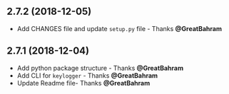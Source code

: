 ## 2.7.2 (2018-12-05)

- Add CHANGES file and update `setup.py` file - Thanks **@GreatBahram**

## 2.7.1 (2018-12-04)

- Add python package structure - Thanks **@GreatBahram**
- Add CLI for `keylogger` - Thanks **@GreatBahram**
- Update Readme file- Thanks **@GreatBahram**
